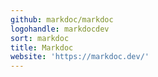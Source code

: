 ```yaml
---
github: markdoc/markdoc
logohandle: markdocdev
sort: markdoc
title: Markdoc
website: 'https://markdoc.dev/'
---
```

